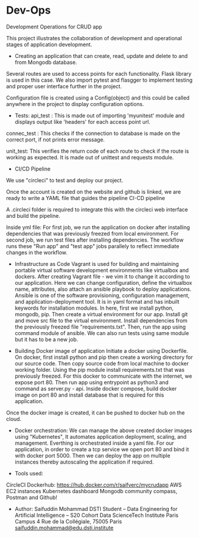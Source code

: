 # Dev-Ops
 Development Operations for CRUD app

This project illustrates the collaboration of development and operational stages of application development. 

- Creating an application that can create, read, update and delete to and from Mongodb database. 

Several routes are used to access points for each functionality. Flask library is used in this case.
We also import pytest and flasgger to implement testing and proper user interface further in the project.

Configuration file is created using a Config(object) and this could be called anywhere in the project to display configuration options. 

- Tests:
api_test : This is made out of importing 'myunitest' module and displays output like 'headers' for each access point url. 

connec_test : This checks if the connection to database is made on the correct port, if not prints error message.

unit_test: This verifies the return code of each route to check if the route is working as expected. It is made out of unittest and requests module. 

- CI/CD Pipeline

We use "circleci" to test and deploy our project.

Once the account is created on the website and github is linked, we are ready to write a YAML file that guides the pipeline CI-CD pipeline

A .circleci folder is required to integrate this with the circleci web interface and build the pipeline.

Inside yml file:
 For first job, we run the application on docker after installing dependencies that was previously freezed from local environment.
 For second job, we run test files after installing dependencies. 
 The workflow runs these "Run app" and "test app" jobs parallely to reflect immediate changes in the workflow. 
 
- Infrastructure as Code
 Vagrant is used for building and maintaining portable virtual software development environments like virtualbox and dockers.
 After creating Vagrant file - we vim it to change it according to our application. Here we can change configuration, define the virtualbox name, attributes, also attach an ansible playbook to deploy applications.
 Ansible is one of the software provisioning, configuration management, and application-deployment tool. It is in yaml format and has inbuilt keywords for installation modules. In here, first we install python, mongodb, pip. Then create a virtual environment for our app. Install git and move src file to the virtual environment. Install dependencies from the previously freezed file "requirements.txt". Then, run the app using command module of ansible. We can also run tests using same module but it has to be a new job. 

- Building Docker image of application
 Initiate a docker using Dockerfile. On docker, first install python and pip then create a working directory for our source code. Then copy source code from local machine to docker working folder. Using the pip module install requirements.txt that was previously freezed. 
 For this docker to communicate with the internet, we expose port 80. Then run app using entrypoint as python3 and command as server.py - api. 
 Inside docker compose, build docker image on port 80 and install database that is required for this application. 
 
 Once the docker image is created, it can be pushed to docker hub on the cloud. 
 
- Docker orchestration: 
 We can manage the above created docker images using "Kubernetes", It automates application deployment, scaling, and management. Everthing is orchestrated inside a yaml file. 
 For our application, in order to create a tcp service we open port 80 and bind it with docker port 5000. Then we can deploy the app on multiple instances thereby autoscaling the application if required.  
 
- Tools used: 

CircleCI
Dockerhub: https://hub.docker.com/r/saifverc/mycrudapp
AWS EC2 instances 
Kubernetes dashboard 
Mongodb community compass, Postman and 
Github! 

- Author: 
Saifuddin Mohammad
DSTI Student – Data Engineering for Artificial Intelligence – S20 Cohort
Data ScienceTech Institute
Paris Campus 4 Rue de la Collégiale, 75005 Paris 
saifuddin.mohammad@edu.dsti.institute

 


